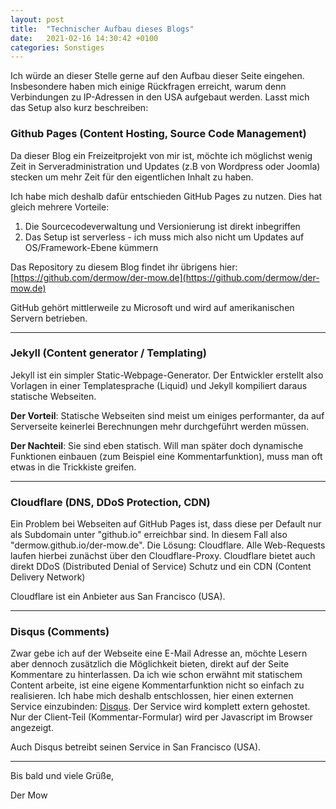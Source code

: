 ```yaml
---
layout: post
title:  "Technischer Aufbau dieses Blogs"
date:   2021-02-16 14:30:42 +0100
categories: Sonstiges
---
```


Ich würde an dieser Stelle gerne auf den Aufbau dieser Seite eingehen. Insbesondere haben mich einige Rückfragen erreicht, warum denn Verbindungen zu IP-Adressen in den USA aufgebaut werden. Lasst mich das Setup also kurz beschreiben:

### Github Pages (Content Hosting, Source Code Management)

Da dieser Blog ein Freizeitprojekt von mir ist, möchte ich möglichst wenig Zeit in Serveradministration und Updates (z.B von Wordpress oder Joomla) stecken um mehr Zeit für den eigentlichen Inhalt zu haben. 

Ich habe mich deshalb dafür entschieden GitHub Pages zu nutzen. Dies hat gleich mehrere Vorteile:

1) Die Sourcecodeverwaltung und Versionierung ist direkt inbegriffen
2) Das Setup ist serverless - ich muss mich also nicht um Updates auf OS/Framework-Ebene kümmern

Das Repository zu diesem Blog findet ihr übrigens hier:
[https://github.com/dermow/der-mow.de](https://github.com/dermow/der-mow.de)

GitHub gehört mittlerweile zu Microsoft und wird auf amerikanischen Servern betrieben.

---

### Jekyll (Content generator / Templating)

Jekyll ist ein simpler Static-Webpage-Generator. Der Entwickler erstellt also Vorlagen in einer Templatesprache (Liquid) und Jekyll kompiliert daraus statische Webseiten.

**Der Vorteil**: Statische Webseiten sind meist um einiges performanter, da auf Serverseite keinerlei Berechnungen mehr durchgeführt werden müssen.

**Der Nachteil**: Sie sind eben statisch. Will man später doch dynamische Funktionen einbauen (zum Beispiel eine Kommentarfunktion), muss man oft etwas in die Trickkiste greifen. 

---

### Cloudflare (DNS, DDoS Protection, CDN)

Ein Problem bei Webseiten auf GitHub Pages ist, dass diese per Default nur als Subdomain unter "github.io" erreichbar sind. In diesem Fall also "dermow.github.io/der-mow.de". Die Lösung: Cloudflare. Alle Web-Requests laufen hierbei zunächst über den Cloudflare-Proxy. Cloudflare bietet auch direkt DDoS (Distributed Denial of Service) Schutz und ein CDN (Content Delivery Network)

Cloudflare ist ein Anbieter aus San Francisco (USA).

---

### Disqus (Comments)

Zwar gebe ich auf der Webseite eine E-Mail Adresse an, möchte Lesern aber dennoch zusätzlich die Möglichkeit bieten, direkt auf der Seite Kommentare zu hinterlassen. Da ich wie schon erwähnt mit statischem Content arbeite, ist eine eigene Kommentarfunktion nicht so einfach zu realisieren. Ich habe mich deshalb entschlossen, hier einen externen Service einzubinden: [Disqus](https://disqus.com/). Der Service wird komplett extern gehostet. Nur der Client-Teil (Kommentar-Formular) wird per Javascript im Browser angezeigt.

Auch Disqus betreibt seinen Service in San Francisco (USA).

---



Bis bald und viele Grüße,

Der Mow

